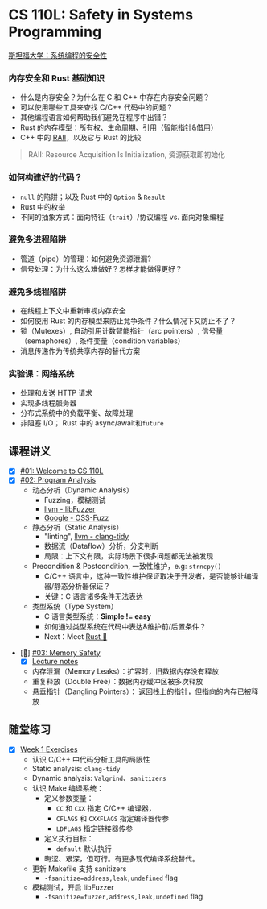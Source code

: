 # CS 110L: Safety in Systems Programming

[斯坦福大学：系统编程的安全性]((https://web.stanford.edu/class/cs110l/))

### 内存安全和 Rust 基础知识

- 什么是内存安全？为什么在 C 和 C++ 中存在内存安全问题？
- 可以使用哪些工具来查找 C/C++ 代码中的问题？
- 其他编程语言如何帮助我们避免在程序中出错？
- Rust 的内存模型：所有权、生命周期、引用（智能指针&借用）
- C++ 中的 [RAII](https://zh.wikipedia.org/zh-cn/RAII)，以及它与 Rust 的比较

> RAII: Resource Acquisition Is Initialization, 资源获取即初始化

### 如何构建好的代码？

- `null` 的陷阱；以及 Rust 中的 `Option` & `Result`
- Rust 中的枚举
- 不同的抽象方式：面向特征（`trait`）/协议编程 vs. 面向对象编程

### 避免多进程陷阱

- 管道（pipe）的管理：如何避免资源泄漏?
- 信号处理：为什么这么难做好？怎样才能做得更好？

### 避免多线程陷阱

- 在线程上下文中重新审视内存安全
- 如何使用 Rust 的内存模型来防止竞争条件？什么情况下又防止不了？
- 锁（Mutexes）, 自动引用计数智能指针（arc pointers）, 信号量（semaphores）, 条件变量（condition variables）
- 消息传递作为传统共享内存的替代方案

### 实验课：网络系统

- 处理和发送 HTTP 请求
- 实现多线程服务器
- 分布式系统中的负载平衡、故障处理
- 非阻塞 I/O； Rust 中的 async/await和`future`

## 课程讲义

- [x] [#01: Welcome to CS 110L](https://web.stanford.edu/class/cs110l/slides/lecture-01.pdf)
- [x] [#02: Program Analysis](https://web.stanford.edu/class/cs110l/slides/lecture-02.pdf)
    - 动态分析（Dynamic Analysis）
        - Fuzzing，模糊测试
        - [llvm - libFuzzer](https://llvm.org/docs/LibFuzzer.html)
        - [Google - OSS-Fuzz](https://github.com/google/oss-fuzz)
    - 静态分析（Static Analysis）
        - "linting", [llvm - clang-tidy](https://clang.llvm.org/extra/clang-tidy/)
        - 数据流（Dataflow）分析，分支判断
        - 局限：上下文有限，实际场景下很多问题都无法被发现
    - Precondition & Postcondition, 一致性维护，e.g: `strncpy()`
        - C/C++ 语言中，这种一致性维护保证取决于开发者，是否能够让编译器/静态分析器保证？
        - 关键：C 语言诸多条件无法表达
    - 类型系统（Type System）
        - C 语言类型系统：**Simple != easy**
        - 如何通过类型系统在代码中表达&维护前/后置条件？
        - Next：Meet [Rust 🦀️](../../programming-languages/rust/rust.md)
- [🚀] [#03: Memory Safety](https://web.stanford.edu/class/cs110l/slides/lecture-03.pdf)
    - [x] [Lecture notes](https://web.stanford.edu/class/cs110l/lecture-notes/lecture-03/)
    - 内存泄漏（Memory Leaks）：扩容时，旧数据内存没有释放
    - 重复释放（Double Free）：数据内存缓冲区被多次释放
    - 悬垂指针（Dangling Pointers）： 返回栈上的指针，但指向的内存已被释放

## 随堂练习

- [x] [Week 1 Exercises](https://web.stanford.edu/class/cs110l/assignments/week-1-exercises/)
    - 认识 C/C++ 中代码分析工具的局限性
    - Static analysis: `clang-tidy`
    - Dynamic analysis: `Valgrind`、`sanitizers`
    - 认识 Make 编译系统：
        - 定义参数变量：
            - `CC` 和 `CXX` 指定 C/C++ 编译器，
            - `CFLAGS` 和 `CXXFLAGS` 指定编译器传参
            - `LDFLAGS` 指定链接器传参
        - 定义执行目标：
            - `default` 默认执行
        - 晦涩、艰深，但可行。有更多现代编译系统替代。
    - 更新 Makefile 支持 sanitizers
        - `-fsanitize=address,leak,undefined` flag
    - 模糊测试，开启 libFuzzer
        - `-fsanitize=fuzzer,address,leak,undefined` flag
